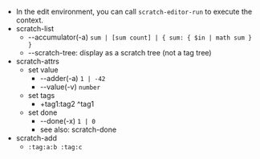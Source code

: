 - In the edit environment, you can call `scratch-editor-run` to execute the context.
- scratch-list
    - --accumulator(-a) `sum | [sum count] | { sum: { $in | math sum } }`
    - --scratch-tree: display as a scratch tree (not a tag tree)
- scratch-attrs
    - set value
        - --adder(-a) `1 | -42`
        - --value(-v) `number`
    - set tags
        - +tag1:tag2 ^tag1
    - set done
        - --done(-x) `1 | 0`
        - see also: scratch-done
- scratch-add
    - `:tag:a:b :tag:c`
